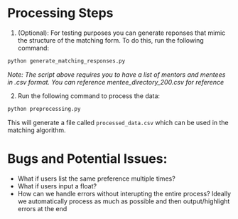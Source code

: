 # Processing Steps

1. (Optional): For testing purposes you can generate reponses that mimic the structure of the matching form. To do this, run the following command:
```bash
python generate_matching_responses.py
```
*Note: The script above requires you to have a list of mentors and mentees in .csv format. You can reference mentee_directory_200.csv for reference*

2. Run the following command to process the data:
```bash
python preprocessing.py
```

This will generate a file called `processed_data.csv` which can be used in the matching algorithm.

# Bugs and Potential Issues:
- What if users list the same preference multiple times?
- What if users input a float?
- How can we handle errors without interupting the entire process? Ideally we automatically process as much as possible and then output/highlight errors at the end